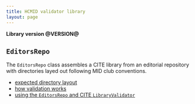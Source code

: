 ```yaml
---
title: HCMID validator library
layout: page
---
```


**Library version @VERSION@**

## `EditorsRepo`

The `EditorsRepo` class assembles a CITE library from an editorial repository with directories layed out following MID club conventions.


- [expected directory layout](./directories/)
- [how validation works](./validation/)
- [using the `EditorsRepo` and CITE `LibraryValidator`](./script/)
